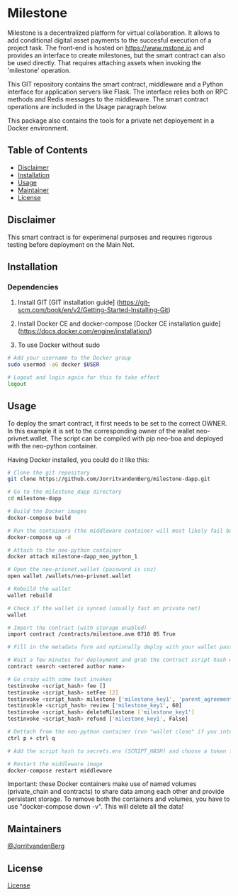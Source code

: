 # Milestone
Milestone is a decentralized platform for virtual collaboration. It allows to add conditional digital asset payments to the succesful execution of a project task.
The front-end is hosted on https://www.mstone.io and provides an interface to create milestones, but the smart contract can also be used directly. That requires attaching assets when invoking the 'milestone' operation.

This GIT repository contains the smart contract, middleware and a Python interface for application servers like Flask. The interface relies both on
RPC methods and Redis messages to the middleware. The smart contract operations are included in the Usage paragraph below.

This package also contains the tools for a private net deployement in a Docker environment.

## Table of Contents

- [Disclaimer](#disclaimer)
- [Installation](#installation)
- [Usage](#usage)
- [Maintainer](#maintainer)
- [License](#license)

## Disclaimer
This smart contract is for experimenal purposes and requires rigorous testing before deployment on the Main Net.

## Installation

### Dependencies

1. Install GIT
[GIT installation guide] (https://git-scm.com/book/en/v2/Getting-Started-Installing-Git)

2. Install Docker CE and docker-compose
[Docker CE installation guide] (https://docs.docker.com/engine/installation/)

3. To use Docker without sudo

``` bash
# Add your username to the Docker group
sudo usermod -aG docker $USER

# Logout and login again for this to take effect
logout
 ```

## Usage
To deploy the smart contract, it first needs to be set to the correct OWNER. In this example it is set to the corresponding owner of the wallet neo-privnet.wallet. The script can be compiled with pip neo-boa and deployed with the neo-python container.

Having Docker installed, you could do it like this:

``` bash
# Clone the git repository
git clone https://github.com/JorritvandenBerg/milestone-dapp.git

# Go to the milestone_dapp directory
cd milestone-dapp

# Build the Docker images
docker-compose build

# Run the containers (the middleware container will most likely fail but that is okay for now)
docker-compose up -d

# Attach to the neo-python container
docker attach milestone-dapp_neo_python_1

# Open the neo-privnet.wallet (password is coz)
open wallet /wallets/neo-privnet.wallet

# Rebuild the wallet
wallet rebuild

# Check if the wallet is synced (usually fast on private net)
wallet

# Import the contract (with storage enabled)
import contract /contracts/milestone.avm 0710 05 True

# Fill in the metadata form and optionally deploy with your wallet password after a succesful test invoke

# Wait a few minutes for deployment and grab the contract script hash with
contract search <entered author name>

# Go crazy with some test invokes
testinvoke <script_hash> fee []
testinvoke <script_hash> setFee [2]
testinvoke <script_hash> milestone ['milestone_key1', 'parent_agreement2', 'AXAmGd22VaF7w8c5wd5t43HJs9p9WwymMv', 'AVTENjYfJDhtYyNTtmqSxKPx5watyFRqz4', 'github', 1522540800, 1, 'AQ2CAEAmXzCm3yB4ZfwRAuNA6973S2Ehv3', '5', 'NEOGAS', 60]
testinvokle <script_hash> review ['milestone_key1', 60]
testinvoke <script_hash> deleteMilestone ['milestone_key1']
testinvoke <script_hash> refund ['milestone_key1', False]

# Dettach from the neo-python container (run "wallet close" if you intend to stop the container)
ctrl p + ctrl q

# Add the script hash to secrets.env (SCRIPT_HASH) and choose a token for REDIS_AUTH_TOKEN to secure your middleware

# Restart the middleware image
docker-compose restart middleware

 ```

Important: these Docker containers make use of named volumes (private_chain and contracts) to share data among each other and provide persistant storage.
To remove both the containers and volumes, you have to use "docker-compose down -v". This will delete all the data!

## Maintainers

[@JorritvandenBerg](mailto:jorrit_van_den_berg@hotmail.com)

## License

[License](LICENSE)
